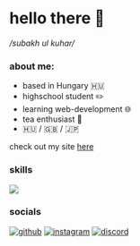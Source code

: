 <h1>hello there 👋</h1>
<i>/subakh ul kuhar/</i>
<h3>about me:</h3>

* based in Hungary 🇭🇺
* highschool student ✏️
* learning web-development 🌐
* tea enthusiast 🍵
* 🇭🇺 / 🇬🇧 / 🇯🇵

check out my site <a href="https://azigazibarni.github.io/">here</a><br>

<h3>skills</h3>

<a href="#top">![](https://skillicons.dev/icons?i=html,css,bootstrap,js,py,git,raspberrypi,vscode)</a><br>

<h3>socials</h3>

<a href="https://github.com/azigazibarni">![github](https://skillicons.dev/icons?i=github)</a> <a href="https://www.instagram.com/azigazibarni/">![instagram](https://skillicons.dev/icons?i=instagram)</a> <a href="https://discord.com/users/419142803642384386">![discord](https://skillicons.dev/icons?i=discord)</a>
